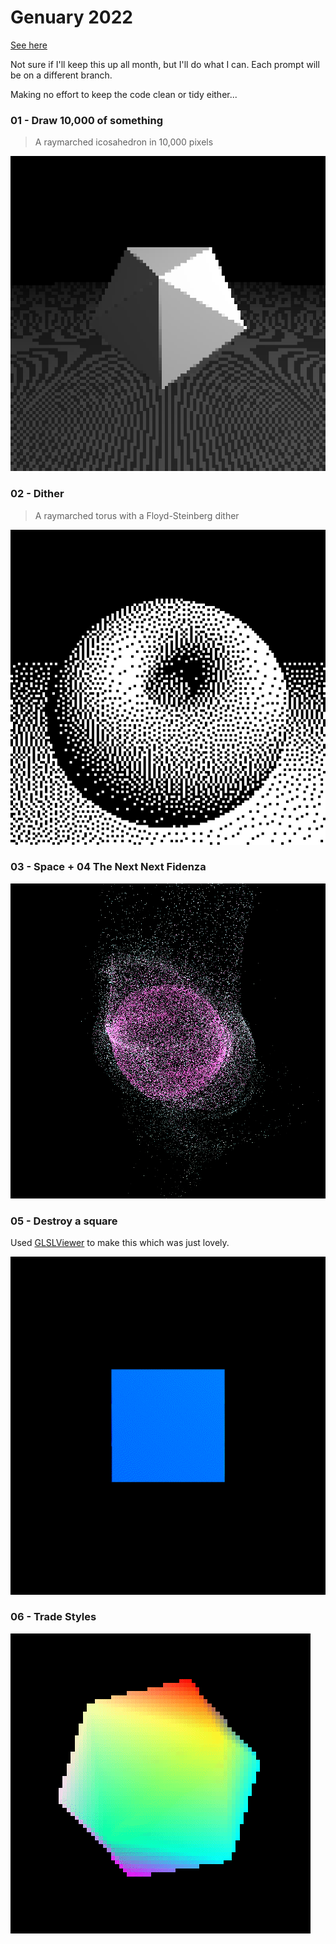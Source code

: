 # Genuary 2022

[See here](https://genuary.art/)

Not sure if I'll keep this up all month, but I'll do what I can. Each prompt will be on a different branch.

Making no effort to keep the code clean or tidy either...

### 01 - Draw 10,000 of something

> A raymarched icosahedron in 10,000 pixels

![01](./images/10000.png)

### 02 - Dither

> A raymarched torus with a Floyd-Steinberg dither

![02](./images/dither.png)

### 03 - Space + 04 The Next Next Fidenza

![03 04](./images/03-space.png)

### 05 - Destroy a square

Used [GLSLViewer](https://github.com/patriciogonzalezvivo/glslViewer) to make this which was just lovely.

![05](./images/square.gif)

### 06 - Trade Styles

![06](./images/icos-spin2.gif)
